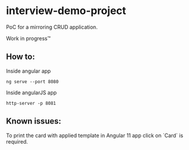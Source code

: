 # interview-demo-project
PoC for a mirroring CRUD application.


Work in progress™️

<h2>How to:</h2>
 Inside angular app

 `ng serve --port 8080`


 Inside angularJS app 

 `http-server -p 8081 `




<h2>Known issues:</h2>
To print the card with applied template in Angular 11 app click on `Card` is required.
